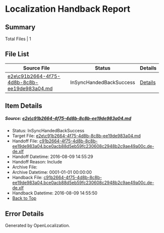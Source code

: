 # <a name='report-top'></a> Localization Handback Report

## Summary
 Total Files | 1

## File List
 Source File | Status | Details 
 ----------- | ------ | ------- 
 [e2e\c91b2664-4f75-4d8b-8c8b-ee19de983a04.md](https://github.com/OpenLocalizationTestOrg/oltest/blob/cfe180788741567185d0372f8ee0764af41611d1/e2e/c91b2664-4f75-4d8b-8c8b-ee19de983a04.md) | InSyncHandedBackSuccess | [Details](#776c460173cf687529f0b4027fee2770fe17f9156)

## Item Details
##### <a name='776c460173cf687529f0b4027fee2770fe17f9156'></a> Source: [e2e\c91b2664-4f75-4d8b-8c8b-ee19de983a04.md](https://github.com/OpenLocalizationTestOrg/oltest/blob/cfe180788741567185d0372f8ee0764af41611d1/e2e/c91b2664-4f75-4d8b-8c8b-ee19de983a04.md)
* Status: InSyncHandedBackSuccess
* Target File: [e2e\c91b2664-4f75-4d8b-8c8b-ee19de983a04.md](https://github.com/OpenLocalizationTestOrg/ol-test-dede/blob/6bc76c5fb5b411199761e089d0a37ff83f70d725/e2e/c91b2664-4f75-4d8b-8c8b-ee19de983a04.md)
* Handoff File: [c91b2664-4f75-4d8b-8c8b-ee19de983a04.bce0acb88d5eb59fc230608c2948b2c9ae49a00c.de-de.xlf](https://github.com/OpenLocalizationTestOrg/olhandoff-e2e/blob/f7a575bce42b8655653f2054f9d3f5a623a98c6a/ol-handoff/OpenLocalizationTestOrg/ol-test-dede/ci/ht/c91b2664-4f75-4d8b-8c8b-ee19de983a04.bce0acb88d5eb59fc230608c2948b2c9ae49a00c.de-de.xlf)
* Handoff Datetime: 2016-08-09 14:55:29
* Handoff Reason: Include
* Archive File: 
* Archive Datetime: 0001-01-01 00:00:00
* Handback File: [c91b2664-4f75-4d8b-8c8b-ee19de983a04.bce0acb88d5eb59fc230608c2948b2c9ae49a00c.de-de.xlf](https://github.com/OpenLocalizationTestOrg/olhandback-e2e/blob/dc2c84af5b67272b71cdbbdd6ca5d47297c8c4f4/ol-handback/OpenLocalizationTestOrg/ol-test-dede/ci/ht/c91b2664-4f75-4d8b-8c8b-ee19de983a04.bce0acb88d5eb59fc230608c2948b2c9ae49a00c.de-de.xlf)
* Handback Datetime: 2016-08-09 14:55:50
* [Back to Top](#report-top)


## Error Details

Generated by OpenLocalization.
